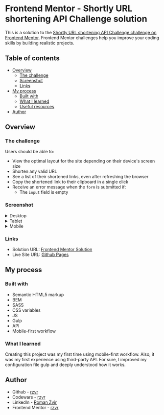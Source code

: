 # Frontend Mentor - Shortly URL shortening API Challenge solution

This is a solution to the [Shortly URL shortening API Challenge challenge on Frontend Mentor](https://www.frontendmentor.io/challenges/url-shortening-api-landing-page-2ce3ob-G). Frontend Mentor challenges help you improve your coding skills by building realistic projects. 

## Table of contents

- [Overview](#overview)
  - [The challenge](#the-challenge)
  - [Screenshot](#screenshot)
  - [Links](#links)
- [My process](#my-process)
  - [Built with](#built-with)
  - [What I learned](#what-i-learned)
  - [Useful resources](#useful-resources)
- [Author](#author)

## Overview

### The challenge

Users should be able to:

- View the optimal layout for the site depending on their device's screen size
- Shorten any valid URL
- See a list of their shortened links, even after refreshing the browser
- Copy the shortened link to their clipboard in a single click
- Receive an error message when the `form` is submitted if:
  - The `input` field is empty

### Screenshot

<details>
  <summary>Desktop</summary>

<img src="./screenshots/desktop-large.png" alt="screenshot of desktop resolution project" width="700"/>
<img src="./screenshots/desktop-large-links.png" alt="screenshot of desktop resolution project" width="700"/>
<img src="./screenshots/desktop-medium.png" alt="screenshot of desktop resolution project" width="700"/>
</details>

<details>
  <summary>Tablet</summary>

<img src="./screenshots/tablet.png" alt="screenshot of tablet resolution project" width="400"/>
<img src="./screenshots/tablet-links.png" alt="screenshot of tablet resolution project" width="400"/>
</details>

<details>
  <summary>Mobile</summary>

<img src="./screenshots/mobile.png" alt="screenshot of mobile resolution project" width="200"/>
<img src="./screenshots/mobile-links.png" alt="screenshot of mobile resolution project" width="200"/>
</details>

### Links


- Solution URL: [Frontend Mentor Solution](https://www.frontendmentor.io/solutions/url-shortening-api-landing-page-using-gulp-sass-js-api-bem-html-ZdPAS8ljr)
- Live Site URL: [Github Pages](https://rzvr.github.io/url-shortening-api/)

## My process

### Built with


- Semantic HTML5 markup
- BEM
- SASS
- CSS variables
- JS
- Gulp
- API
- Mobile-first workflow

### What I learned

Creating this project was my first time using mobile-first workflow. Also, it was my first experience using third-party API. For sure, I improved my configuration file gulp and deeply understood how it works.

## Author

- Github - [rzvr](https://github.com/rzvr)
- Codewars - [rzvr](https://www.codewars.com/users/rzvr)
- LinkedIn - [Roman Zvir](https://www.linkedin.com/in/roman-zvir-8a4394214)
- Frontend Mentor - [rzvr](https://www.frontendmentor.io/profile/rzvr)